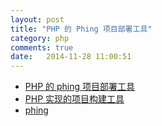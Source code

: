 ```yaml
---
layout: post
title: "PHP 的 Phing 项目部署工具"
category: php
comments: true
date:   2014-11-28 11:00:51
---
```


- [PHP 的 phing 项目部署工具](http://blog.csdn.net/zhangking/article/details/5734258)
- [PHP 实现的项目构建工具](http://blog.hickwu.com/posts/12)
- [phing](http://www.phing.info/)

